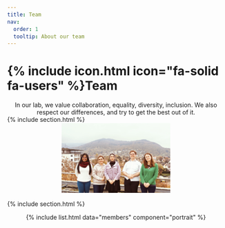 ```yaml
---
title: Team
nav:
  order: 1
  tooltip: About our team
---
```


# {% include icon.html icon="fa-solid fa-users" %}Team
<div style="text-align: center;">
  In our lab, we value collaboration, equality, diversity, inclusion. We also respect our differences, and try to get the best out of it.
</div>
{% include section.html %}
<div style="text-align: center;">
  <img src="../images/Team-image-new.jpg" alt="team photo" style="width: 50%; height: auto;"/>
</div>

{% include section.html %}

<div style="display: flex; flex-wrap: wrap; gap: 20px; justify-content: center;">
  {% include list.html data="members" component="portrait" %}
</div>
